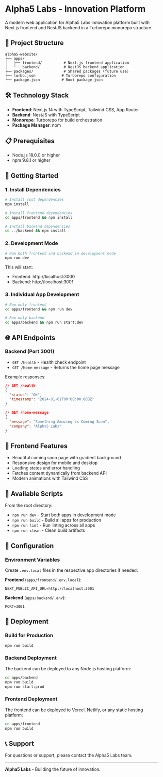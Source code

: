 # Alpha5 Labs - Innovation Platform

A modern web application for Alpha5 Labs innovation platform built with Next.js frontend and NestJS backend in a Turborepo monorepo structure.

## 🚀 Project Structure

```
alpha5-website/
├── apps/
│   ├── frontend/          # Next.js frontend application
│   └── backend/           # NestJS backend application
├── packages/              # Shared packages (future use)
├── turbo.json            # Turborepo configuration
└── package.json          # Root package.json
```

## 🛠️ Technology Stack

- **Frontend**: Next.js 14 with TypeScript, Tailwind CSS, App Router
- **Backend**: NestJS with TypeScript
- **Monorepo**: Turborepo for build orchestration
- **Package Manager**: npm

## 📋 Prerequisites

- Node.js 18.0.0 or higher
- npm 9.8.1 or higher

## 🚀 Getting Started

### 1. Install Dependencies

```bash
# Install root dependencies
npm install

# Install frontend dependencies
cd apps/frontend && npm install

# Install backend dependencies
cd ../backend && npm install
```

### 2. Development Mode

```bash
# Run both frontend and backend in development mode
npm run dev
```

This will start:
- Frontend: http://localhost:3000
- Backend: http://localhost:3001

### 3. Individual App Development

```bash
# Run only frontend
cd apps/frontend && npm run dev

# Run only backend
cd apps/backend && npm run start:dev
```

## 🌐 API Endpoints

### Backend (Port 3001)

- `GET /health` - Health check endpoint
- `GET /home-message` - Returns the home page message

Example responses:

```json
// GET /health
{
  "status": "OK",
  "timestamp": "2024-01-01T00:00:00.000Z"
}

// GET /home-message
{
  "message": "Something Amazing is Coming Soon",
  "company": "Alpha5 Labs"
}
```

## 🎨 Frontend Features

- Beautiful coming soon page with gradient background
- Responsive design for mobile and desktop
- Loading states and error handling
- Fetches content dynamically from backend API
- Modern animations with Tailwind CSS

## 📝 Available Scripts

From the root directory:

- `npm run dev` - Start both apps in development mode
- `npm run build` - Build all apps for production
- `npm run lint` - Run linting across all apps
- `npm run clean` - Clean build artifacts

## 🔧 Configuration

### Environment Variables

Create `.env.local` files in the respective app directories if needed:

**Frontend** (`apps/frontend/.env.local`):
```env
NEXT_PUBLIC_API_URL=http://localhost:3001
```

**Backend** (`apps/backend/.env`):
```env
PORT=3001
```

## 🚀 Deployment

### Build for Production

```bash
npm run build
```

### Backend Deployment

The backend can be deployed to any Node.js hosting platform:

```bash
cd apps/backend
npm run build
npm run start:prod
```

### Frontend Deployment

The frontend can be deployed to Vercel, Netlify, or any static hosting platform:

```bash
cd apps/frontend
npm run build
```

## 📞 Support

For questions or support, please contact the Alpha5 Labs team.

---

**Alpha5 Labs** - Building the future of innovation. 